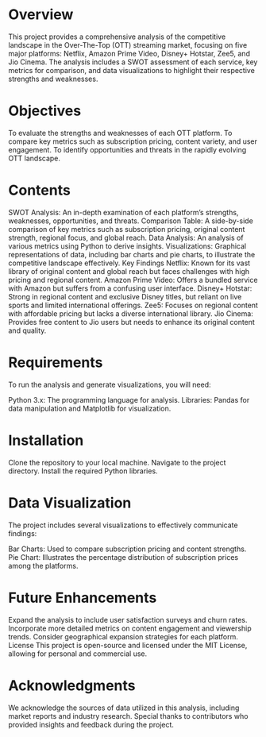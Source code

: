 # Overview
This project provides a comprehensive analysis of the competitive landscape in the Over-The-Top (OTT) streaming market, focusing on five major platforms: Netflix, Amazon Prime Video, Disney+ Hotstar, Zee5, and Jio Cinema. The analysis includes a SWOT assessment of each service, key metrics for comparison, and data visualizations to highlight their respective strengths and weaknesses.

# Objectives
To evaluate the strengths and weaknesses of each OTT platform.
To compare key metrics such as subscription pricing, content variety, and user engagement.
To identify opportunities and threats in the rapidly evolving OTT landscape.
# Contents
SWOT Analysis: An in-depth examination of each platform’s strengths, weaknesses, opportunities, and threats.
Comparison Table: A side-by-side comparison of key metrics such as subscription pricing, original content strength, regional focus, and global reach.
Data Analysis: An analysis of various metrics using Python to derive insights.
Visualizations: Graphical representations of data, including bar charts and pie charts, to illustrate the competitive landscape effectively.
Key Findings
Netflix: Known for its vast library of original content and global reach but faces challenges with high pricing and regional content.
Amazon Prime Video: Offers a bundled service with Amazon but suffers from a confusing user interface.
Disney+ Hotstar: Strong in regional content and exclusive Disney titles, but reliant on live sports and limited international offerings.
Zee5: Focuses on regional content with affordable pricing but lacks a diverse international library.
Jio Cinema: Provides free content to Jio users but needs to enhance its original content and quality.
# Requirements
To run the analysis and generate visualizations, you will need:

Python 3.x: The programming language for analysis.
Libraries: Pandas for data manipulation and Matplotlib for visualization.
# Installation
Clone the repository to your local machine.
Navigate to the project directory.
Install the required Python libraries.
# Data Visualization
The project includes several visualizations to effectively communicate findings:

Bar Charts: Used to compare subscription pricing and content strengths.
Pie Chart: Illustrates the percentage distribution of subscription prices among the platforms.
# Future Enhancements
Expand the analysis to include user satisfaction surveys and churn rates.
Incorporate more detailed metrics on content engagement and viewership trends.
Consider geographical expansion strategies for each platform.
License
This project is open-source and licensed under the MIT License, allowing for personal and commercial use.

# Acknowledgments
We acknowledge the sources of data utilized in this analysis, including market reports and industry research. Special thanks to contributors who provided insights and feedback during the project.

